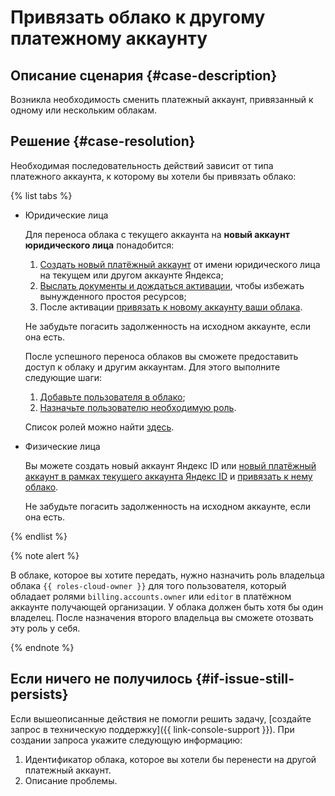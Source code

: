 # Привязать облако к другому платежному аккаунту


## Описание сценария {#case-description}

Возникла необходимость сменить платежный аккаунт, привязанный к одному или нескольким облакам.

## Решение {#case-resolution}

Необходимая последовательность действий зависит от типа платежного аккаунта, к которому вы хотели бы привязать облако:

{% list tabs %}

- Юридические лица

    Для переноса облака с текущего аккаунта на **новый аккаунт юридического лица** понадобится:

    1. [Создать новый платёжный аккаунт](../../../billing/operations/create-new-account.md) от имени юридического лица на текущем или другом аккаунте Яндекса;
    2. [Выслать документы и дождаться активации](../../../billing/qa/billing-account.md#account-notification), чтобы избежать вынужденного простоя ресурсов;
    3. После активации [привязать к новому аккаунту ваши облака](../../../billing/operations/pin-cloud.md).

    Не забудьте погасить задолженность на исходном аккаунте, если она есть.

    После успешного переноса облаков вы сможете предоставить доступ к облаку и другим аккаунтам.
    Для этого выполните следующие шаги:

    1. [Добавьте пользователя в облако](../../../iam/operations/users/create.md#passport-user);
    2. [Назначьте пользователю необходимую роль](../../../iam/operations/roles/grant.md#access-to-user).

    Список ролей можно найти [здесь](../../../iam/concepts/access-control/roles.md).

- Физические лица

    Вы можете создать новый аккаунт Яндекс ID или [новый платёжный аккаунт в рамках текущего аккаунта Яндекс ID](../../../billing/operations/create-new-account.md) и [привязать к нему облако](../../../billing/operations/pin-cloud.md).

    Не забудьте погасить задолженность на исходном аккаунте, если она есть.

{% endlist %}

{% note alert %}

В облаке, которое вы хотите передать, нужно назначить роль владельца облака `{{ roles-cloud-owner }}` для того пользователя, который обладает ролями `billing.accounts.owner` или `editor` в платёжном аккаунте получающей организации. У облака должен быть хотя бы один владелец. После назначения второго владельца вы сможете отозвать эту роль у себя.

{% endnote %}


## Если ничего не получилось {#if-issue-still-persists}

Если вышеописанные действия не помогли решить задачу, [создайте запрос в техническую поддержку]({{ link-console-support }}).
При создании запроса укажите следующую информацию:

1. Идентификатор облака, которое вы хотели бы перенести на другой платежный аккаунт.
2. Описание проблемы.
